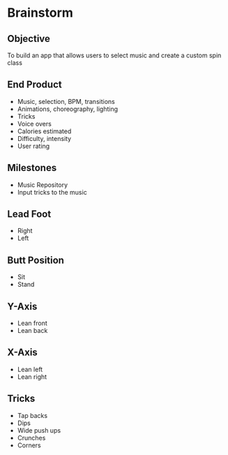 # Brainstorm

## Objective
To build an app that allows users to select music and create a custom spin class

## End Product
- Music, selection, BPM, transitions
- Animations, choreography, lighting
- Tricks
- Voice overs
- Calories estimated
- Difficulty, intensity
- User rating

## Milestones
- Music Repository
- Input tricks to the music

## Lead Foot
- Right
- Left

## Butt Position
- Sit
- Stand

## Y-Axis
- Lean front
- Lean back

## X-Axis
- Lean left
- Lean right

## Tricks
- Tap backs
- Dips
- Wide push ups
- Crunches
- Corners
